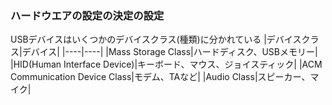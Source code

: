 ### ハードウエアの設定の決定の設定


USBデバイスはいくつかのデバイスクラス(種類)に分かれている
|デバイスクラス|デバイス|
|----|----|
|Mass Storage Class|ハードディスク、USBメモリー|
|HID(Human Interface Device)|キーボード、マウス、ジョイスティック|
|ACM Communication Device Class|モデム、TAなど|
|Audio Class|スピーカー、マイク|



